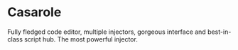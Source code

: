 # Casarole
Fully fledged code editor, multiple injectors, gorgeous interface and best-in-class script hub. The most powerful injector.
